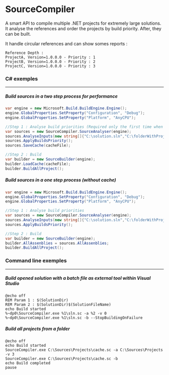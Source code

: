 SourceCompiler
==============

A smart API to compile multiple .NET projects for extremely large solutions.
It analyse the references and order the projects by build priority. After, they can be built.

It handle circular references and can show somes reports : 
```
Reference Depth : 
ProjectA, Version=1.0.0.0 - Priority : 1
ProjectB, Version=1.0.0.0 - Priority : 2
ProjectC, Version=1.0.0.0 - Priority : 3
```

### C# exemples
___

##### Build sources in a two step process for performance

```C#
var engine = new Microsoft.Build.BuildEngine.Engine();
engine.GlobalProperties.SetProperty("Configuration", "Debug");
engine.GlobalProperties.SetProperty("Platform", "AnyCPU");

//Step 1 : Analyse build priorities (Required only the first time when using cache)
var sources = new SourceCompiler.SourceAnalyser(engine);
sources.AnalyseInputs(new string[]{"C:\solution.sln","C:\folderWithProjects", "C:\project.vbproj"});
sources.ApplyBuildsPriority();
sources.SaveCache(cacheFile);

//Step 2 : Build
var builder = new SourceBuilder(engine);
builder.LoadCache(cacheFile);
builder.BuildAllProject();
```

##### Build sources in a one step process (without cache)

```C#
var engine = new Microsoft.Build.BuildEngine.Engine();
engine.GlobalProperties.SetProperty("Configuration", "Debug");
engine.GlobalProperties.SetProperty("Platform", "AnyCPU");

//Step 1 : Analyse build priorities
var sources = new SourceCompiler.SourceAnalyser(engine);
sources.AnalyseInputs(new string[]{"C:\solution.sln","C:\folderWithProjects", "C:\project.vbproj"});
sources.ApplyBuildsPriority();

//Step 2 : Build
var builder = new SourceBuilder(engine);
builder.AllAssenblies = sources.AllAssenblies;
builder.BuildAllProject();
```

### Command line exemples 
___

##### Build opened solution with a batch file as external tool within Visual Studio

```batch
@echo off
REM Param 1 : $(SolutionDir) 
REM Param 2 : $(SolutionDir)$(SolutionFileName)
echo Build started
%~dp0\SourceCompiler.exe %1\sln.sc -a %2 -v 0
%~dp0\SourceCompiler.exe %1\sln.sc -b --StopBuildingOnFailure
```

##### Build all projects from a folder

```batch
@echo off
echo Build started
SourceCompiler.exe C:\Sources\Projects\cache.sc -a C:\Sources\Projects -v 3
SourceCompiler.exe C:\Sources\Projects\cache.sc -b
echo Build completed
pause
```
